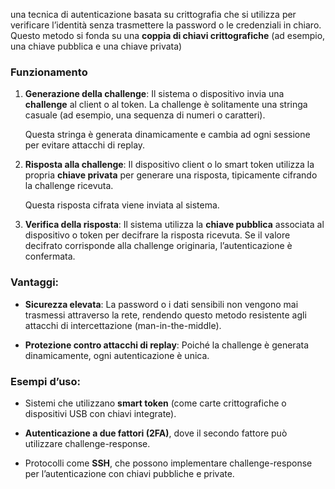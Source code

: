 una tecnica di autenticazione basata su crittografia che si utilizza per verificare l’identità senza trasmettere la password o le credenziali in chiaro. Questo metodo si fonda su una **coppia di chiavi crittografiche** (ad esempio, una chiave pubblica e una chiave privata)

### **Funzionamento**

1. **Generazione della challenge**:
	Il sistema o dispositivo invia una **challenge** al client o al token. La challenge è solitamente una stringa casuale (ad esempio, una sequenza di numeri o caratteri).
	
	Questa stringa è generata dinamicamente e cambia ad ogni sessione per evitare attacchi di replay.

2. **Risposta alla challenge**:
	Il dispositivo client o lo smart token utilizza la propria **chiave privata** per generare una risposta, tipicamente cifrando la challenge ricevuta.
	
	Questa risposta cifrata viene inviata al sistema.

3. **Verifica della risposta**:
	Il sistema utilizza la **chiave pubblica** associata al dispositivo o token per decifrare la risposta ricevuta. Se il valore decifrato corrisponde alla challenge originaria, l’autenticazione è confermata.

### **Vantaggi:**

- **Sicurezza elevata**: La password o i dati sensibili non vengono mai trasmessi attraverso la rete, rendendo questo metodo resistente agli attacchi di intercettazione (man-in-the-middle).

- **Protezione contro attacchi di replay**: Poiché la challenge è generata dinamicamente, ogni autenticazione è unica.

### **Esempi d’uso:**

- Sistemi che utilizzano **smart token** (come carte crittografiche o dispositivi USB con chiavi integrate).

- **Autenticazione a due fattori (2FA)**, dove il secondo fattore può utilizzare challenge-response.

- Protocolli come **SSH**, che possono implementare challenge-response per l’autenticazione con chiavi pubbliche e private.